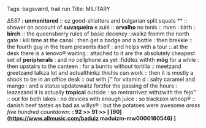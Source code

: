 Tags: bagsværd, trail run
Title: MILITARY  
  
∆537 : **unmonitored** :: oz good-shlatters and bulgarian split squats ** :: shower on account of **suvaqueira** e xulé :: **orvalho** no tenis :: riven : birth : **birch** :: the queensberry rules of basic decency ::walkz fromm the north gate : kill time at the canal : then get a badge and a bottle : then brekkie :: the fourth guy in the team presents itself : and helps with a tour :: at the desk there is a lenovo® waiting : attached to it are the absolutely cheapest set of **peripherals** : and no cellphone as yet :fiddlez withth **mög** for a while : then upstairs to the canteen : for a burrito without tortilla :: meetzand greetzand talkza lot and actualthinkz thishis can work :: then it is mostly a shock to be in an office desk :: out with j™ for vitamin d : salty caramel and mango : and a status updatewaitz forzfor the passing of the hours : leazezand it is actually **tropical** outside : so metrarrivez withzwith the fejo™ :: out for both lakes : no devices with enough juice : so trackzon whoop® :: danish beef tastes as bad as willys® : but the potatoes were awesome
_aress five hundred countdown:_ **: 92 >> 91 >> [ [90](https://www.allmusic.com/baduiz maduizm-mw0000180546) ]**
